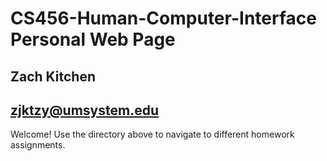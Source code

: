 # CS456-Human-Computer-Interface Personal Web Page
## Zach Kitchen
## zjktzy@umsystem.edu

Welcome! Use the directory above to navigate to different homework assignments.
